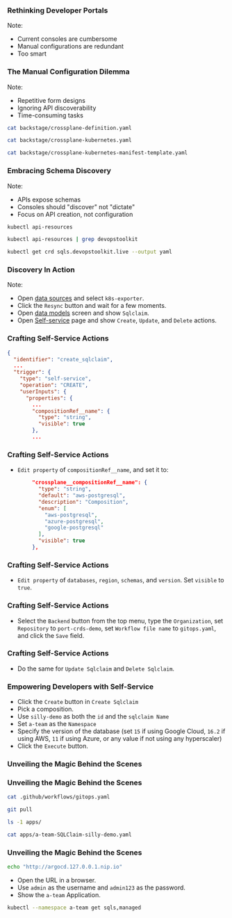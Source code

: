 <!-- .slide: data-background-image="img/console/rethink-portals.png" data-background-opacity="1.0" -->
### Rethinking Developer Portals

Note:
* Current consoles are cumbersome
* Manual configurations are redundant
* Too smart


<!-- .slide: data-background-image="img/console/manual-configuration.png" data-background-opacity="0.5" -->
### The Manual Configuration Dilemma

Note:
* Repetitive form designs
* Ignoring API discoverability
* Time-consuming tasks


<!-- .slide: data-background-image="img/console/manual-configuration.png" data-background-opacity="0.5" -->
```sh
cat backstage/crossplane-definition.yaml

cat backstage/crossplane-kubernetes.yaml

cat backstage/crossplane-kubernetes-manifest-template.yaml
```


<!-- .slide: data-background-image="img/console/api-discovery.png" data-background-opacity="0.5" -->
### Embracing Schema Discovery

Note:
* APIs expose schemas
* Consoles should "discover" not "dictate"
* Focus on API creation, not configuration


<!-- .slide: data-background-image="img/console/manual-configuration.png" data-background-opacity="0.5" -->
```sh
kubectl api-resources

kubectl api-resources | grep devopstoolkit

kubectl get crd sqls.devopstoolkit.live --output yaml
```

<!-- .slide: data-background="../img/background/hands-on.jpg" -->
### Discovery In Action

Note:
* Open [data sources](https://app.getport.io/settings/data-sources) and select `k8s-exporter`.
* Click the `Resync` button and wait for a few moments.
* Open [data models](https://app.getport.io/settings/data-model) screen and show `Sqlclaim`.
* Open [Self-service](https://app.getport.io/self-serve) page and show `Create`, `Update`, and `Delete` actions.


### Crafting Self-Service Actions

```json
{
  "identifier": "create_sqlclaim",
  ...
  "trigger": {
    "type": "self-service",
    "operation": "CREATE",
    "userInputs": {
      "properties": {
        ...
        "compositionRef__name": {
          "type": "string",
          "visible": true
        },
        ...
```


### Crafting Self-Service Actions

* `Edit property` of `compositionRef__name`, and set it to:

```json
        "crossplane__compositionRef__name": {
          "type": "string",
          "default": "aws-postgresql",
          "description": "Composition",
          "enum": [
            "aws-postgresql",
            "azure-postgresql",
            "google-postgresql"
          ],
          "visible": true
        },
```


### Crafting Self-Service Actions

* `Edit property` of `databases`, `region`, `schemas`,  and `version`. Set `visible` to `true`.


### Crafting Self-Service Actions

* Select the `Backend` button from the top menu, type the `Organization`, set `Repository` to `port-crds-demo`, set `Workflow file name` to `gitops.yaml`, and click the `Save` field.


### Crafting Self-Service Actions

* Do the same for `Update Sqlclaim` and `Delete Sqlclaim`.


<!-- .slide: data-background-image="img/console/developer-self-service.png" data-background-opacity="0.5" -->
### Empowering Developers with Self-Service


* Click the `Create` button in `Create Sqlclaim`
* Pick a composition.
* Use `silly-demo` as both the `id` and the `sqlclaim Name`
* Set `a-team` as the `Namespace`
* Specify the version of the database (set `15` if using Google Cloud, `16.2` if using AWS, `11` if using Azure, or any value if not using any hyperscaler)
* Click the `Execute` button.


<!-- .slide: data-background-image="img/console/behind-the-scene.png" data-background-opacity="0.5" -->
### Unveiling the Magic Behind the Scenes


<!-- .slide: data-background-color="black" data-background-image="img/console/diag-01-00.png" data-background-size="contain" -->


<!-- .slide: data-background-color="black" data-background-image="img/console/diag-01-01.png" data-background-size="contain" -->


<!-- .slide: data-background-color="black" data-background-image="img/console/diag-01-02.png" data-background-size="contain" -->


<!-- .slide: data-background-color="black" data-background-image="img/console/diag-01-03.png" data-background-size="contain" -->


<!-- .slide: data-background-color="black" data-background-image="img/console/diag-01-04.png" data-background-size="contain" -->


<!-- .slide: data-background-color="black" data-background-image="img/console/diag-01-05.png" data-background-size="contain" -->


<!-- .slide: data-background-color="black" data-background-image="img/console/diag-01-06.png" data-background-size="contain" -->


<!-- .slide: data-background-color="black" data-background-image="img/console/diag-01-07.png" data-background-size="contain" -->


<!-- .slide: data-background-color="black" data-background-image="img/console/diag-01-08.png" data-background-size="contain" -->


<!-- .slide: data-background-color="black" data-background-image="img/console/diag-01-09.png" data-background-size="contain" -->


<!-- .slide: data-background-color="black" data-background-image="img/console/diag-01-10.png" data-background-size="contain" -->


<!-- .slide: data-background="../img/background/hands-on.jpg" -->
### Unveiling the Magic Behind the Scenes

```sh
cat .github/workflows/gitops.yaml

git pull

ls -1 apps/

cat apps/a-team-SQLClaim-silly-demo.yaml
```


<!-- .slide: data-background="../img/background/hands-on.jpg" -->
### Unveiling the Magic Behind the Scenes

```sh
echo "http://argocd.127.0.0.1.nip.io"
```

* Open the URL in a browser.
* Use `admin` as the username and `admin123` as the password.
* Show the `a-team` Application.

```sh
kubectl --namespace a-team get sqls,managed
```